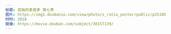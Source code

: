 ```yaml
---
标题: 孤独的美食家 第七季
图片: https://img1.doubanio.com/view/photo/s_ratio_poster/public/p2518507118.jpg
时时: 2018
链接: https://movie.douban.com/subject/30157139/
---
```

